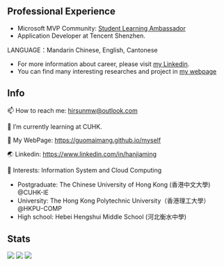 ## Professional Experience

- Microsoft MVP Community: [Student Learning Ambassador](https://mvp.microsoft.com/studentambassadors/profile/34ff3553-c034-496c-a490-db9283f3188a) 
- Application Developer at Tencent Shenzhen.

LANGUAGE：Mandarin Chinese, English, Cantonese

- For more information about career, please visit [my Linkedin](https://www.linkedin.com/in/hanjiaming).
- You can find many interesting researches and project in [my webpage](https://guomaimang.github.io/research.html)

## Info

📫 How to reach me: hirsunmw@outlook.com

🌱 I’m currently learning at CUHK.

💬 My WebPage: https://guomaimang.github.io/myself

🌏 Linkedin: https://www.linkedin.com/in/hanjiaming

🔭 Interests:  Information System and Cloud Computing

* Postgraduate: The Chinese University of Hong Kong (香港中文大學) @CUHK-IE
* University: The Hong Kong Polytechnic University（香港理工大學）@HKPU-COMP
* High school: Hebei Hengshui Middle School (河北衡水中學)

## Stats

![](http://github-profile-summary-cards.vercel.app/api/cards/profile-details?username=guomaimang&theme=github_dark)
![](http://github-profile-summary-cards.vercel.app/api/cards/repos-per-language?username=guomaimang&theme=github_dark)
![](http://github-profile-summary-cards.vercel.app/api/cards/productive-time?username=guomaimang&theme=github_dark&utcOffset=8)



<!--
**guomaimang/guomaimang** is a ✨ _special_ ✨ repository because its `README.md` (this file) appears on your GitHub profile.

Here are some ideas to get you started:

- 🔭 I’m currently working on ...
- 🌱 I’m currently learning ...
- 👯 I’m looking to collaborate on ...
- 🤔 I’m looking for help with ...
- 💬 Ask me about ...
- 📫 How to reach me: ...
- 😄 Pronouns: ...
- ⚡ Fun fact: ...






-->
